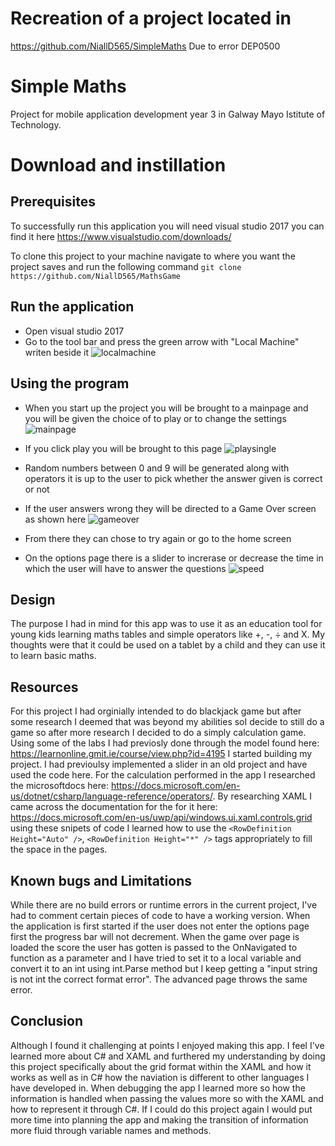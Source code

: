 # Recreation of a project located in 
https://github.com/NiallD565/SimpleMaths
Due to error DEP0500
# Simple Maths 
Project for mobile application development year 3 in Galway Mayo Istitute of Technology.

# Download and instillation
## Prerequisites
To successfully run this application you will need visual studio 2017 you can find it here https://www.visualstudio.com/downloads/

To clone this project to your machine navigate to where you want the project saves and run the following command 
`git clone https://github.com/NiallD565/MathsGame`

## Run the application
* Open visual studio 2017
* Go to the tool bar and press the green arrow with "Local Machine" writen beside it
![localmachine](https://user-images.githubusercontent.com/36037121/38736792-13ca2e6e-3f25-11e8-9f4d-55f9e32b5042.PNG)

## Using the program
* When you start up the project you will be brought to a mainpage and you will be given the choice of to play or to change the settings
![mainpage](https://user-images.githubusercontent.com/36037121/38737028-ce82c392-3f25-11e8-8fac-335a72bae1bf.PNG)

* If you click play you will be brought to this page
![playsingle](https://user-images.githubusercontent.com/36037121/38737058-e59a3ab0-3f25-11e8-9765-322a51b08d45.PNG)
* Random numbers between 0 and 9 will be generated along with operators it is up to the user to pick whether the answer given is correct or not
* If the user answers wrong they will be directed to a Game Over screen as shown here
![gameover](https://user-images.githubusercontent.com/36037121/38737214-6f479794-3f26-11e8-9555-9feb19d8e535.PNG)
* From there they can chose to try again or go to the home screen

* On the options page there is a slider to increrase or decrease the time in which the user will have to answer the questions
![speed](https://user-images.githubusercontent.com/36037121/38737471-3b2a6814-3f27-11e8-92a1-96451604a25a.PNG)

## Design
The purpose I had in mind for this app was to use it as an education tool for young kids learning maths tables and simple operators like +, -, ÷ and X. My thoughts were that it could be used on a tablet by a child and they can use it to learn basic maths.

## Resources
For this project I had orginially intended to do blackjack game but after some research I deemed that was beyond my abilities soI decide to still do a game so after more research I decided to do a simply calculation game. Using some of the labs I had previosly done through the model found here: https://learnonline.gmit.ie/course/view.php?id=4195 I started building my project. I had previoulsy implemented a slider in an old project and have used the code here. For the calculation performed in the app I researched the microsoftdocs here: https://docs.microsoft.com/en-us/dotnet/csharp/language-reference/operators/. By researching XAML I came across the documentation for the for it here: https://docs.microsoft.com/en-us/uwp/api/windows.ui.xaml.controls.grid using these snipets of code I learned how to use the `<RowDefinition Height="Auto" />`, `<RowDefinition Height="*" />` tags appropriately to fill the space in the pages.

## Known bugs and Limitations
While there are no build errors or runtime errors in the current project, I've had to comment certain pieces of code to have a working version. When the application is first started if the user does not enter the options page first the progress bar will not decrement. When the game over page is loaded the score the user has gotten is passed to the OnNavigated to function as a parameter and I have tried to set it to a local variable and convert it to an int using int.Parse method but I keep getting a "input string is not int the correct format error". The advanced page throws the same error.

## Conclusion
Although I found it challenging at points I enjoyed making this app. I feel I've learned more about C# and XAML and furthered my understanding by doing this project specifically about the grid format within the XAML and how it works as well as in C# how the naviation is different to other languages I have developed in. When debugging the app I learned more so how the information is handled when passing the values more so with the XAML and how to represent it through C#. If I could do this project again I would put more time into planning the app and making the transition of information more fluid through variable names and methods.
